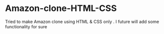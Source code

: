 # Amazon-clone-HTML-CSS
Tried to make Amazon clone using HTML &amp; CSS only . I future will add some functionality for sure 
